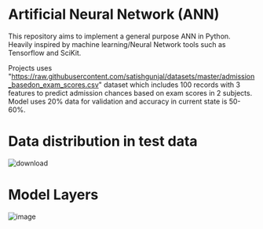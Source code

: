 # Artificial Neural Network (ANN)

This repository aims to implement a general purpose ANN in Python. Heavily inspired by machine learning/Neural Network tools such as Tensorflow and SciKit. 

Projects uses "https://raw.githubusercontent.com/satishgunjal/datasets/master/admission_basedon_exam_scores.csv" dataset which includes 100 records with 3 features to predict admission chances based on exam scores in 2 subjects.
Model uses 20% data for validation and accuracy in current state is 50-60%.

# Data distribution in test data
![download](https://user-images.githubusercontent.com/112889066/188495436-7fdb92cc-ed9d-4402-8278-9b24513b0637.png)

# Model Layers
![image](https://user-images.githubusercontent.com/112889066/188495675-5557c7fb-ccfd-4448-adae-082eeeac2a22.png)
